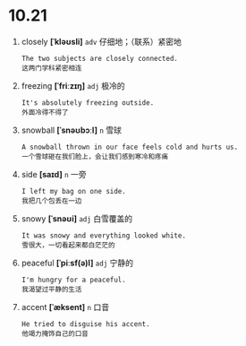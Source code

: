 # 10.21

1. closely **[ˈkləʊsli]** `adv` 仔细地；（联系）紧密地

   ```
   The two subjects are closely connected.
   这两门学科紧密相连
   ```

2. freezing **[ˈfriːzɪŋ]** `adj` 极冷的

   ```
   It's absolutely freezing outside.
   外面冷得不得了
   ```

3. snowball **[ˈsnəʊbɔːl]** `n` 雪球

   ```
   A snowball thrown in our face feels cold and hurts us.
   一个雪球砸在我们脸上，会让我们感到寒冷和疼痛
   ```

4. side **[saɪd]** `n` 一旁

   ```
   I left my bag on one side.
   我把几个包丢在一边
   ```

5. snowy **[ˈsnəʊi]** `adj` 白雪覆盖的

   ```
   It was snowy and everything looked white.
   雪很大，一切看起来都白茫茫的
   ```

6. peaceful **[ˈpiːsf(ə)l]** `adj` 宁静的

   ```
   I'm hungry for a peaceful.
   我渴望过平静的生活
   ```

7. accent **[ˈæksent]** `n` 口音
   ```
   He tried to disguise his accent.
   他竭力掩饰自己的口音
   ```
